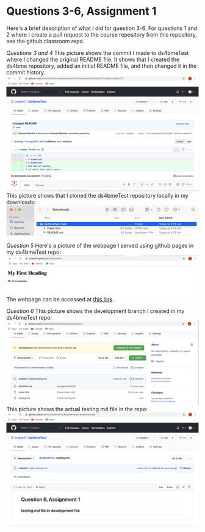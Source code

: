 # Questions 3-6, Assignment 1
Here's a brief description of what I did for question 3-6. For questions 1 and 2 where I create a pull request to the course repository from this repository, see the github classroom repo.

*Questions 3 and 4*
This picture shows the commit I made to ds4bmeTest where I changed the original README file. It shows that I created the ds4bme repository, added an initial README file, and then changed it in the commit history.
![changedREADME](changedREADME.png)
This picture shows that I cloned the ds4bmeTest repository locally in my downloads:
![cloned](cloned.png)

*Question 5*
Here's a picture of the webpage I served using github pages in my ds4bmeTest repo:
![Question 5](question5.png)
The webpage can be accessed at [this link](https://srakshi1.github.io/ds4bmeTest/).

*Question 6*
This picture shows the development branch I created in my ds4bmeTest repo:
![Branch 1](branch1.png)
This picture shows the actual testing.md file in the repo:
![Branch 2](branch2.png)
